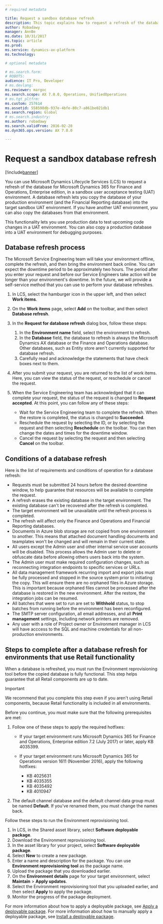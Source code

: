 ```yaml
---
# required metadata

title: Request a sandbox database refresh
description: This topic explains how to request a refresh of the database for Microsoft Dynamics 365 for Finance and Operations, Enterprise edition, in a sandbox user acceptance testing (UAT) environment. 
author: Robadawy
manager: AnnBe
ms.date: 10/31/2017
ms.topic: article
ms.prod: 
ms.service: dynamics-ax-platform
ms.technology: 

# optional metadata

# ms.search.form: 
# ROBOTS: 
audience: IT Pro, Developer
# ms.devlang: 
ms.reviewer: margoc
ms.search.scope: AX 7.0.0, Operations, UnifiedOperations
# ms.tgt_pltfrm: 
ms.custom: 257614
ms.assetid: 558598db-937e-4bfe-80c7-a861be021db1
ms.search.region: Global
# ms.search.industry: 
ms.author: robadawy
ms.search.validFrom: 2016-02-28
ms.dyn365.ops.version: AX 7.0.0

---
```


# Request a sandbox database refresh

[!include[banner](../includes/banner.md)]

You can use Microsoft Dynamics Lifecycle Services (LCS) to request a refresh of the database for Microsoft Dynamics 365 for Finance and Operations, Enterprise edition, in a sandbox user acceptance testing (UAT) environment. A database refresh lets you copy the database of your production environment (and the Financial Reporting database) into the target sandbox UAT environment. If you have another UAT environment, you can also copy the databases from that environment.

This functionality lets you use production data to test upcoming code changes in a UAT environment. You can also copy a production database into a UAT environment for debugging purposes.

## Database refresh process

The Microsoft Service Engineering team will take your environment offline, complete the refresh, and then bring the environment back online. You can expect the downtime period to be approximately two hours. The period after you enter your request and before our Service Engineers take action will be longer than your environment's downtime. In the future, we will provide a self-service method that you can use to perform your database refreshes.

1. In LCS, select the hamburger icon in the upper left, and then select **Work items**.
2. On the **Work items** page, select **Add** on the toolbar, and then select **Database refresh**.
3. In the **Request for database refresh** dialog box, follow these steps:

    1. In the **Environment name** field, select the environment to refresh.
    2. In the **Database** field, the database to refresh is always the Microsoft Dynamics AX database or the Finance and Operations database. Other databases, such as Entity store aren't currently supported for database refresh.
    3. Carefully read and acknowledge the statements that have check boxes next to them.

4. After you submit your request, you are returned to the list of work items. Here, you can view the status of the request, or reschedule or cancel the request.
5. When the Service Engineering team has acknowledged that it can complete your request, the status of the request is changed to **Request accepted**. At this point, you can follow any of these steps:

    - Wait for the Service Engineering team to complete the refresh. When the restore is completed, the status is changed to **Succeeded**.
    - Reschedule the request by selecting the ID, or by selecting the request and then selecting **Reschedule** on the toolbar. You can then change the dates and times for the downtime window.
    - Cancel the request by selecting the request and then selecting **Cancel** on the toolbar.

## Conditions of a database refresh
Here is the list of requirements and conditions of operation for a database refresh:

- Requests must be submitted 24 hours before the desired downtime window, to help guarantee that resources will be available to complete the request.
- A refresh erases the existing database in the target environment. The existing database can't be recovered after the refresh is completed.
- The target environment will be unavailable until the refresh process is completed.
- The refresh will affect only the Finance and Operations and Financial Reporting databases.
- Documents in Azure blob storage are not copied from one environment to another. This means that attached document handling documents and teamplates won't be changed and will remain in their current state. 
- All users except the Admin user and other internal service user accounts will be disabled. This process allows the Admin user to delete or obfuscate data before allowing others users back into the system. 
- The Admin user must make required configuration changes, such as reconnecting integration endpoints to specific services or URLs.
- All data management framework recurring import and export jobs must be fully processed and stopped in the source system prior to initiating the copy. This will ensure there are no orphaned files in Azure storage. This is important because orphaned files cannot be processed after the database is restored in the new environment. After the restore, the integration jobs can be resumed.
- All batches that were set to run are set to **Withhold** status, to stop batches from running before the environment has been reconfigured. 
- The SMTP server configuration, all email addresses, and all **Print management** settings, including network printers are removed. 
- Any user with a role of Project owner or Environment manager in LCS will have acccess to the SQL and machine credentials for all non-production environments. 

## Steps to complete after a database refresh for environments that use Retail functionality
When a database is refreshed, you must run the Environment reprovisioning tool before the copied database is fully functional. This step helps guarantee that all Retail components are up to date.

> [!IMPORTANT]
> We recommend that you complete this step even if you aren't using Retail components, because Retail functionality is included in all environments.

Before you continue, you must make sure that the following prerequisites are met:

1. Follow one of these steps to apply the required hotfixes:

    - If your target environment runs Microsoft Dynamics 365 for Finance and Operations, Enterprise edition 7.2 (July 2017) or later, apply KB 4035399.
    - If your target environment runs Microsoft Dynamics 365 for Operations version 1611 (November 2016), apply the following hotfixes:

        - KB 4025631
        - KB 4035355
        - KB 4035492
        - KB 4010947

2. The default channel database and the default channel data group must be named **Default**. If you've renamed them, you must change the names back.

Follow these steps to run the Environment reprovisioning tool.

1. In LCS, in the Shared asset library, select **Software deployable package**.
2. Download the Environment reprovisioning tool.
3. In the asset library for your project, select **Software deployable package**.
4. Select **New** to create a new package.
5. Enter a name and description for the package. You can use **Environment reprovisioning tool** as the package name.
6. Upload the package that you downloaded earlier.
7. On the **Environment details** page for your target environment, select **Maintain** > **Apply updates**.
8. Select the Environment reprovisioning tool that you uploaded earlier, and then select **Apply** to apply the package.
9. Monitor the progress of the package deployment.

For more information about how to apply a deployable package, see [Apply a deployable package](../deployment/create-apply-deployable-package.md). For more information about how to manually apply a deployable package, see [Install a deployable package](../deployment/install-deployable-package.md).
